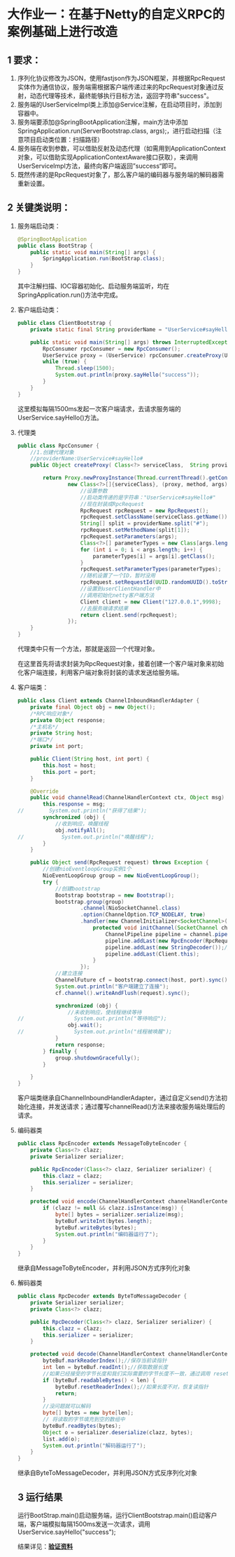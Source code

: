 # 大作业一：在基于Netty的自定义RPC的案例基础上进行改造

## 1 要求：

1. 序列化协议修改为JSON，使用fastjson作为JSON框架，并根据RpcRequest实体作为通信协议，服务端需根据客户端传递过来的RpcRequest对象通过反射，动态代理等技术，最终能够执行目标方法，返回字符串"success"。
2. 服务端的UserServiceImpl类上添加@Service注解，在启动项目时，添加到容器中。
3. 服务端要添加@SpringBootApplication注解，main方法中添加SpringApplication.run(ServerBootstrap.class, args);，进行启动扫描（注意项目启动类位置：扫描路径）
4. 服务端在收到参数，可以借助反射及动态代理（如需用到ApplicationContext对象，可以借助实现ApplicationContextAware接口获取），来调用UserServiceImpl方法，最终向客户端返回”success“即可。
5. 既然传递的是RpcRequest对象了，那么客户端的编码器与服务端的解码器需重新设置。

## 2 关键类说明：

1. 服务端启动类：

   ```java
   @SpringBootApplication
   public class BootStrap {
       public static void main(String[] args) {
           SpringApplication.run(BootStrap.class);
       }
   }
   ```

   其中注解扫描、IOC容器初始化、启动服务端监听，均在SpringApplication.run()方法中完成。

2. 客户端启动类：

   ```java
   public class ClientBootstrap {
       private static final String providerName = "UserService#sayHello#";
   
       public static void main(String[] args) throws InterruptedException {
           RpcConsumer rpcConsumer = new RpcConsumer();
           UserService proxy = (UserService) rpcConsumer.createProxy(UserService.class, providerName);
           while (true) {
               Thread.sleep(1500);
               System.out.println(proxy.sayHello("success"));
           }
       }
   }
   ```

   这里模拟每隔1500ms发起一次客户端请求，去请求服务端的UserService.sayHello()方法。

3. 代理类

   ```java
   public class RpcConsumer {
       //1.创建代理对象
       //providerName:UserService#sayHello#
       public Object createProxy( Class<?> serviceClass,  String providerName) {
   
           return Proxy.newProxyInstance(Thread.currentThread().getContextClassLoader(),
                   new Class<?>[]{serviceClass}, (proxy, method, args) -> {
                       //设置参数
                       //启动类传递的是字符串："UserService#sayHello#"
                       //现在封装成RpcRequest
                       RpcRequest rpcRequest = new RpcRequest();
                       rpcRequest.setClassName(serviceClass.getName());
                       String[] split = providerName.split("#");
                       rpcRequest.setMethodName(split[1]);
                       rpcRequest.setParameters(args);
                       Class<?>[] parameterTypes = new Class[args.length];
                       for (int i = 0; i < args.length; i++) {
                           parameterTypes[i] = args[i].getClass();
                       }
                       rpcRequest.setParameterTypes(parameterTypes);
                       //随机设置了一个ID，暂时没用
                       rpcRequest.setRequestId(UUID.randomUUID().toString());
                       //设置到userClientHandler中
                       //调用初始化netty客户端方法
                       Client client = new Client("127.0.0.1",9998);
                       //去服务端请求结果
                       return client.send(rpcRequest);
                   });
       }
   }
   ```

   代理类中只有一个方法，那就是返回一个代理对象。

   在这里首先将请求封装为RpcRequest对象，接着创建一个客户端对象来初始化客户端连接，利用客户端对象将封装的请求发送给服务端。

4. 客户端类：

   ```java
   public class Client extends ChannelInboundHandlerAdapter {
       private final Object obj = new Object();
       /*RPC响应对象*/
       private Object response;
       /*主机名*/
       private String host;
       /*端口*/
       private int port;
   
       public Client(String host, int port) {
           this.host = host;
           this.port = port;
       }
   
       @Override
       public void channelRead(ChannelHandlerContext ctx, Object msg) throws Exception {
           this.response = msg;
   //        System.out.println("获得了结果");
           synchronized (obj) {
               //收到响应，唤醒线程
               obj.notifyAll();
   //            System.out.println("唤醒线程");
           }
       }
   
       public Object send(RpcRequest request) throws Exception {
           //创建nioEventloopGroup实例1个
           NioEventLoopGroup group = new NioEventLoopGroup();
           try {
               //创建bootstrap
               Bootstrap bootstrap = new Bootstrap();
               bootstrap.group(group)
                       .channel(NioSocketChannel.class)
                       .option(ChannelOption.TCP_NODELAY, true)
                       .handler(new ChannelInitializer<SocketChannel>() {
                           protected void initChannel(SocketChannel channel) {
                               ChannelPipeline pipeline = channel.pipeline();
                               pipeline.addLast(new RpcEncoder(RpcRequest.class, new JSONSerializer()));
                               pipeline.addLast(new StringDecoder());//解码还用string
                               pipeline.addLast(Client.this);
                           }
                       });
               //建立连接
               ChannelFuture cf = bootstrap.connect(host, port).sync();
               System.out.println("客户端建立了连接");
               cf.channel().writeAndFlush(request).sync();
   
               synchronized (obj) {
                   //未收到响应，使线程继续等待
   //                System.out.println("等待响应");
                   obj.wait();
   //                System.out.println("线程被唤醒");
               }
               return response;
           } finally {
               group.shutdownGracefully();
           }
   
       }
   }
   ```

   客户端类继承自ChannelInboundHandlerAdapter，通过自定义send()方法初始化连接，并发送请求；通过覆写channelRead()方法来接收服务端处理后的请求。

5. 编码器类

   ```java
   public class RpcEncoder extends MessageToByteEncoder {
       private Class<?> clazz;
       private Serializer serializer;
   
       public RpcEncoder(Class<?> clazz, Serializer serializer) {
           this.clazz = clazz;
           this.serializer = serializer;
       }
   
       protected void encode(ChannelHandlerContext channelHandlerContext, Object msg, ByteBuf byteBuf) throws Exception {
           if (clazz != null && clazz.isInstance(msg)) {
               byte[] bytes = serializer.serialize(msg);
               byteBuf.writeInt(bytes.length);
               byteBuf.writeBytes(bytes);
               System.out.println("编码器运行了");
           }
       }
   }
   ```

   继承自MessageToByteEncoder，并利用JSON方式序列化对象

6. 解码器类

   ```java
   public class RpcDecoder extends ByteToMessageDecoder {
       private Serializer serializer;
       private Class<?> clazz;
   
       public RpcDecoder(Class<?> clazz, Serializer serializer) {
           this.clazz = clazz;
           this.serializer = serializer;
       }
   
       protected void decode(ChannelHandlerContext channelHandlerContext, ByteBuf byteBuf, List<Object> list) throws Exception {
           byteBuf.markReaderIndex();//保存当前读指针
           int len = byteBuf.readInt();//获取数据长度
           //如果已经接受的字节长度和我们实际需要的字节长度不一致，通过调用 resetReaderIndex 来重置了 ByteBuf 的读位置
           if (byteBuf.readableBytes() < len) {
               byteBuf.resetReaderIndex();//如果长度不对，恢复读指针
               return;
           }
           //没问题就可以解码
           byte[] bytes = new byte[len];
           // 将读取的字节填充到空的数组中
           byteBuf.readBytes(bytes);
           Object o = serializer.deserialize(clazz, bytes);
           list.add(o);
           System.out.println("解码器运行了");
       }
   }
   ```

   继承自ByteToMessageDecoder，并利用JSON方式反序列化对象

   ## 3 运行结果

   运行BootStrap.main()启动服务端，运行ClientBootstrap.main()启动客户端，客户端模拟每隔1500ms发送一次请求，调用UserService.sayHello("success");

   结果详见：[**验证资料**](https://gitee.com/gcgo/netty-rpc/tree/master/%E9%AA%8C%E8%AF%81%E8%B5%84%E6%96%99)

   

